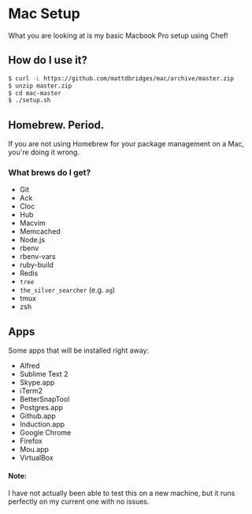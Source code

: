 # Mac Setup

What you are looking at is my basic Macbook Pro setup using Chef!

## How do I use it?

```bash
$ curl -L https://github.com/mattdbridges/mac/archive/master.zip
$ unzip master.zip
$ cd mac-master
$ ./setup.sh
```

## Homebrew. Period.

If you are not using Homebrew for your package management on a Mac, you're doing it wrong.

### What brews do I get?

* Git
* Ack
* Cloc
* Hub
* Macvim
* Memcached
* Node.js
* rbenv
* rbenv-vars
* ruby-build
* Redis
* `tree`
* `the_silver_searcher` (e.g. `ag`)
* tmux
* zsh

## Apps

Some apps that will be installed right away:

* Alfred
* Sublime Text 2
* Skype.app
* iTerm2
* BetterSnapTool
* Postgres.app
* Github.app
* Induction.app
* Google Chrome
* Firefox
* Mou.app
* VirtualBox

#### Note:

I have not actually been able to test this on a new machine, but it runs perfectly on my current one with no issues.

